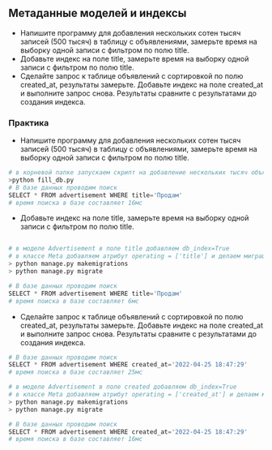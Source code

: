 ## Метаданные моделей и индексы

* Напишите программу для добавления нескольких сотен тысяч записей (500 тысяч) в таблицу с объявлениями, замерьте время на выборку одной записи с фильтром по полю title.
* Добавьте индекс на поле title, замерьте время на выборку одной записи с фильтром по полю title.
* Сделайте запрос к таблице объявлений с сортировкой по полю created_at, результаты замерьте. Добавьте индекс на поле created_at и выполните запрос снова. Результаты сравните с результатами до создания индекса.
### Практика
* Напишите программу для добавления нескольких сотен тысяч записей (500 тысяч) в таблицу с объявлениями, замерьте время на выборку одной записи с фильтром по полю title.
```python
# в корневой папке запускаем скрипт на добавление нескольких тысяч объявлений в БД \module_05_5\fill_db.py
>python fill_db.py
# В базе данных проводим поиск
SELECT * FROM advertisement WHERE title='Продам'
# время поиска в базе составляет 16мс
```
* Добавьте индекс на поле title, замерьте время на выборку одной записи с фильтром по полю title.
```python

# в моделе Advertisement в поле title добавляем db_index=True
# в классе Meta добавляем атрибут operating = ['title'] и делаем миграцию
> python manage.py makemigrations
> python manage.py migrate

# В базе данных проводим поиск
SELECT * FROM advertisement WHERE title='Продам'
# время поиска в базе составляет 6мс
```
* Сделайте запрос к таблице объявлений с сортировкой по полю created_at, результаты замерьте. Добавьте индекс на поле created_at и выполните запрос снова. Результаты сравните с результатами до создания индекса.
```python
# В базе данных проводим поиск
SELECT * FROM advertisement WHERE created_at='2022-04-25 18:47:29'
# время поиска в базе составляет 25мс

# в моделе Advertisement в поле created добавляем db_index=True
# в классе Meta добавляем атрибут operating = ['created_at'] и делаем миграцию
> python manage.py makemigrations
> python manage.py migrate

# В базе данных проводим поиск
SELECT * FROM advertisement WHERE created_at='2022-04-25 18:47:29'
# время поиска в базе составляет 16мс
```